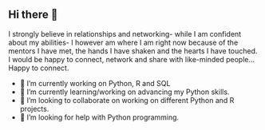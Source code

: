 ## Hi there 👋
I strongly believe in relationships and networking- while I am confident about my abilities- I however am where I am right now because of the mentors I have met, the hands I have shaken and the hearts I have touched. I would be happy to connect, network and share with like-minded people…Happy to connect.


- 🔭 I’m currently working on Python, R and SQL
- 🌱 I’m currently learning/working on advancing my Python skills. 
- 👯 I’m looking to collaborate on working on different Python and R projects.
- 🤔 I’m looking for help with Python programming.

